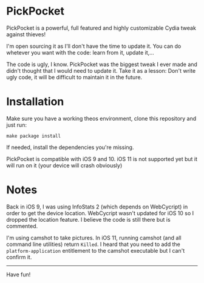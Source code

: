 # PickPocket

PickPocket is a powerful, full featured and highly customizable Cydia tweak against thieves!

I'm open sourcing it as I'll don't have the time to update it. You can do whetever you want with the code: learn from it, update it,...

The code is ugly, I know. PickPocket was the biggest tweak I ever made and didn't thought that I would need to update it. Take it as a lesson: Don't write ugly code, it will be difficult to maintain it in the future.

# Installation

Make sure you have a working theos environment, clone this repository and just run:

`make package install`

If needed, install the dependencies you're missing.

PickPocket is compatible with iOS 9 and 10. iOS 11 is not supported yet but it will run on it (your device will crash obviously)

# Notes

Back in iOS 9, I was using InfoStats 2 (which depends on WebCycript) in order to get the device location. WebCycript wasn't updated for iOS 10 so I dropped the location feature. I believe the code is still there but is commented.

I'm using camshot to take pictures. In iOS 11, running camshot (and all command line utilities) return `Killed`. I heard that you need to add the `platform-application` entitlement to the camshot executable but I can't confirm it.

-------

Have fun!
